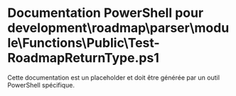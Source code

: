 # Documentation PowerShell pour development\roadmap\parser\module\Functions\Public\Test-RoadmapReturnType.ps1

Cette documentation est un placeholder et doit être générée par un outil PowerShell spécifique.
